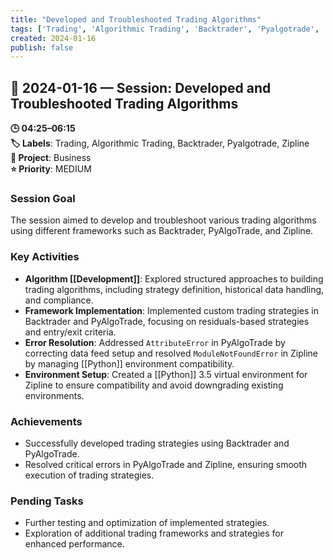 ```yaml
---
title: "Developed and Troubleshooted Trading Algorithms"
tags: ['Trading', 'Algorithmic Trading', 'Backtrader', 'Pyalgotrade', 'Zipline']
created: 2024-01-16
publish: false
---
```


## 📅 2024-01-16 — Session: Developed and Troubleshooted Trading Algorithms

**🕒 04:25–06:15**  
**🏷️ Labels**: Trading, Algorithmic Trading, Backtrader, Pyalgotrade, Zipline  
**📂 Project**: Business  
**⭐ Priority**: MEDIUM  


### Session Goal
The session aimed to develop and troubleshoot various trading algorithms using different frameworks such as Backtrader, PyAlgoTrade, and Zipline.

### Key Activities
- **Algorithm [[Development]]**: Explored structured approaches to building trading algorithms, including strategy definition, historical data handling, and compliance.
- **Framework Implementation**: Implemented custom trading strategies in Backtrader and PyAlgoTrade, focusing on residuals-based strategies and entry/exit criteria.
- **Error Resolution**: Addressed `AttributeError` in PyAlgoTrade by correcting data feed setup and resolved `ModuleNotFoundError` in Zipline by managing [[Python]] environment compatibility.
- **Environment Setup**: Created a [[Python]] 3.5 virtual environment for Zipline to ensure compatibility and avoid downgrading existing environments.

### Achievements
- Successfully developed trading strategies using Backtrader and PyAlgoTrade.
- Resolved critical errors in PyAlgoTrade and Zipline, ensuring smooth execution of trading strategies.

### Pending Tasks
- Further testing and optimization of implemented strategies.
- Exploration of additional trading frameworks and strategies for enhanced performance.
